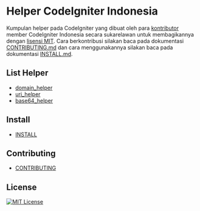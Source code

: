 Helper CodeIgniter Indonesia
==================

Kumpulan helper pada CodeIgniter yang dibuat oleh para [kontributor](https://github.com/codeigniter-id/ci-helper/graphs/contributors) member CodeIgniter Indonesia secara sukarelawan untuk membagikannya dengan [lisensi MIT](#License). Cara berkontribusi silakan baca pada dokumentasi [CONTRIBUTING.md](#Contributing) dan cara menggunakannya silakan baca pada dokumentasi [INSTALL.md](#Install).

## List Helper

- [domain_helper](HELPER.md#domain_helper.php)
- [uri_helper](HELPER.md#uri_helper.php)
- [base64_helper](HELPER.md#base64_helper.php)

## Install
- [INSTALL](INSTALL.md)

## Contributing
- [CONTRIBUTING](CONTRIBUTING.md)

## License
[![MIT License](https://img.shields.io/dub/l/vibe-d.svg)](LICENSE)